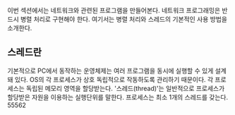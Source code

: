 이번 섹션에서는 네트워크와 관련된 프로그램을 만들어본다.
네트워크 프로그래밍은 반드시 병렬 처리로 구현해야 한다.
여기서는 병렬 처리와 스레드의 기본적인 사용 방법을 소개한다.

## 스레드란
기본적으로 PC에서 동작하는 운영체제는 여러 프로그램을 동시에 실행할 수 있게 설계돼 있다.
OS의 각 프로세스가 상호 독립적으로 작동하도록 관리하기 때문이다. 각 프로세스는 독립된 메모리 영역을 할당받는다. '스레드(thread)'는 일반적으로 프로세스가 할당받은 자원을 이용하는 실행단위를 말한다.
프로세스는 최소 1개의 스레드를 갖는다.
55562